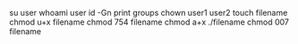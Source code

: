 su user
whoami user
id -Gn print groups
chown user1 user2
touch filename
chmod u+x filename
chmod 754 filename
chmod a+x ./filename
chmod 007 filename
